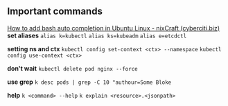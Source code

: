 
## Important commands
[How to add bash auto completion in Ubuntu Linux - nixCraft (cyberciti.biz)](https://www.cyberciti.biz/faq/add-bash-auto-completion-in-ubuntu-linux/)
**set aliases**
`alias k=kubectl`
`alias ks=kubeadm`
`alias e=etcdctl`

**setting ns and ctx**
`kubectl config set-context <ctx> --namespace`
`kubectl config use-context <ctx>`

**don't wait**
`kubectl delete pod nginx --force`

**use grep**
`k desc pods | grep -C 10 "authour=Some Bloke`

**help**
`k <command> --help`
`k explain <resource>.<jsonpath>`


